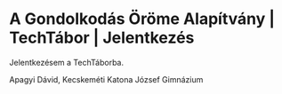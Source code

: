 # A Gondolkodás Öröme Alapítvány | TechTábor | Jelentkezés
Jelentkezésem a TechTáborba.

Apagyi Dávid,
Kecskeméti Katona József Gimnázium
